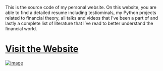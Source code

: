 This is the source code of my personal website. On this website, you are able to find a detailed resume including testiominals, my Python projects related to financial theory, all talks and videos that I’ve been a part of and lastly a complete list of literature that I’ve read to better understand the financial world.

# [Visit the Website](https://jerbouma.github.io)

[![image](https://github.com/JerBouma/jerbouma.github.io/assets/46355364/4e6ef4f6-03ee-434b-a2bd-3165d86336c9)](https://jerbouma.github.io)
